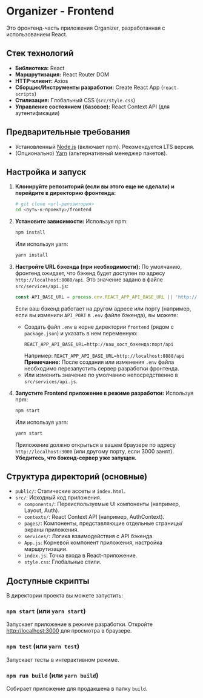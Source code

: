# Organizer - Frontend

Это фронтенд-часть приложения Organizer, разработанная с использованием React.

## Стек технологий

- **Библиотека:** React
- **Маршрутизация:** React Router DOM
- **HTTP-клиент:** Axios
- **Сборщик/Инструменты разработки:** Create React App (`react-scripts`)
- **Стилизация:** Глобальный CSS (`src/style.css`)
- **Управление состоянием (базовое):** React Context API (для аутентификации)

## Предварительные требования

- Установленный [Node.js](https://nodejs.org/) (включает npm). Рекомендуется LTS версия.
- (Опционально) [Yarn](https://yarnpkg.com/) (альтернативный менеджер пакетов).

## Настройка и запуск

1.  **Клонируйте репозиторий (если вы этого еще не сделали) и перейдите в директорию фронтенда:**
    ```bash
    # git clone <url-репозитория>
    cd <путь-к-проекту>/frontend
    ```

2.  **Установите зависимости:**
    Используя npm:
    ```bash
    npm install
    ```
    Или используя yarn:
    ```bash
    yarn install
    ```

3.  **Настройте URL бэкенда (при необходимости):**
    По умолчанию, фронтенд ожидает, что бэкенд будет доступен по адресу `http://localhost:8080/api`. Это значение задано в файле `src/services/api.js`:
    ```javascript
    const API_BASE_URL = process.env.REACT_APP_API_BASE_URL || 'http://localhost:8080/api';
    ```
    Если ваш бэкенд работает на другом адресе или порту (например, если вы изменили `API_PORT` в `.env` файле бэкенда), вы можете:
    *   Создать файл `.env` в корне директории `frontend` (рядом с `package.json`) и указать в нем переменную:
        ```env
        REACT_APP_API_BASE_URL=http://ваш_хост_бэкенда:порт/api
        ```
        Например: `REACT_APP_API_BASE_URL=http://localhost:8888/api`
        **Примечание:** После создания или изменения `.env` файла необходимо перезапустить сервер разработки фронтенда.
    *   Или изменить значение по умолчанию непосредственно в `src/services/api.js`.

4.  **Запустите Frontend приложение в режиме разработки:**
    Используя npm:
    ```bash
    npm start
    ```
    Или используя yarn:
    ```bash
    yarn start
    ```
    Приложение должно открыться в вашем браузере по адресу `http://localhost:3000` (или другому порту, если 3000 занят). **Убедитесь, что бэкенд-сервер уже запущен.**

## Структура директорий (основные)

- `public/`: Статические ассеты и `index.html`.
- `src/`: Исходный код приложения.
  - `components/`: Переиспользуемые UI компоненты (например, Layout, Auth).
  - `contexts/`: React Context API (например, AuthContext).
  - `pages/`: Компоненты, представляющие отдельные страницы/экраны приложения.
  - `services/`: Логика взаимодействия с API бэкенда.
  - `App.js`: Корневой компонент приложения, настройка маршрутизации.
  - `index.js`: Точка входа в React-приложение.
  - `style.css`: Глобальные стили.

## Доступные скрипты

В директории проекта вы можете запустить:

### `npm start` (или `yarn start`)
Запускает приложение в режиме разработки.
Откройте [http://localhost:3000](http://localhost:3000) для просмотра в браузере.

### `npm test` (или `yarn test`)
Запускает тесты в интерактивном режиме.

### `npm run build` (или `yarn build`)
Собирает приложение для продакшена в папку `build`.